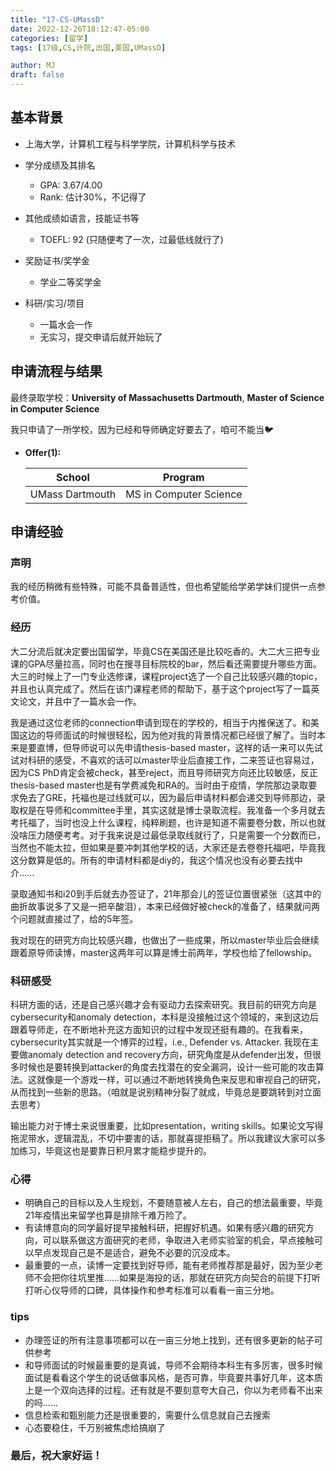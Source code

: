 ```yaml
---
title: "17-CS-UMassD"
date: 2022-12-26T18:12:47-05:00
categories: [留学]
tags: [17级,CS,计院,出国,美国,UMassD]

author: MJ
draft: false
---
```



## 基本背景 

- 上海大学，计算机工程与科学学院，计算机科学与技术

- 学分成绩及其排名
  - GPA: 3.67/4.00
  - Rank: 估计30%，不记得了

- 其他成绩如语言，技能证书等
  - TOEFL: 92 (只随便考了一次，过最低线就行了)

- 奖励证书/奖学金
  - 学业二等奖学金

- 科研/实习/项目
  - 一篇水会一作
  - 无实习，提交申请后就开始玩了

## 申请流程与结果

最终录取学校：**University of Massachusetts Dartmouth**, **Master of Science in Computer Science**

我只申请了一所学校，因为已经和导师确定好要去了，咱可不能当🐦

- **Offer(1):** 

  |School|Program|
  |------|-------|
  |UMass Dartmouth|MS in Computer Science|


## 申请经验

### 声明
我的经历稍微有些特殊，可能不具备普适性，但也希望能给学弟学妹们提供一点参考价值。

### 经历
大二分流后就决定要出国留学，毕竟CS在美国还是比较吃香的。大二大三把专业课的GPA尽量拉高，同时也在搜寻目标院校的bar，然后看还需要提升哪些方面。大三的时候上了一门专业选修课，课程project选了一个自己比较感兴趣的topic，并且也认真完成了。然后在该门课程老师的帮助下，基于这个project写了一篇英文论文，并且中了一篇水会一作。

我是通过这位老师的connection申请到现在的学校的，相当于内推保送了。和美国这边的导师面试的时候很轻松，因为他对我的背景情况都已经很了解了。当时本来是要直博，但导师说可以先申请thesis-based master，这样的话一来可以先试试对科研的感受，不喜欢的话可以master毕业后直接工作，二来签证也容易过，因为CS PhD肯定会被check，甚至reject，而且导师研究方向还比较敏感，反正thesis-based master也是有学费减免和RA的。当时由于疫情，学院那边录取要求免去了GRE，托福也是过线就可以，因为最后申请材料都会递交到导师那边，录取权是在导师和committee手里，其实这就是博士录取流程。我准备一个多月就去考托福了，当时也没上什么课程，纯粹刷题，也许是知道不需要卷分数，所以也就没啥压力随便考考。对于我来说是过最低录取线就行了，只是需要一个分数而已，当然也不能太拉，但如果是要冲刺其他学校的话，大家还是去卷卷托福吧，毕竟我这分数算是低的。所有的申请材料都是diy的，我这个情况也没有必要去找中介......

录取通知书和i20到手后就去办签证了，21年那会儿的签证位置很紧张（这其中的曲折故事说多了又是一把辛酸泪），本来已经做好被check的准备了，结果就问两个问题就直接过了，给的5年签。

我对现在的研究方向比较感兴趣，也做出了一些成果，所以master毕业后会继续跟着原导师读博，master这两年可以算是博士前两年，学校也给了fellowship。


### 科研感受
科研方面的话，还是自己感兴趣才会有驱动力去探索研究。我目前的研究方向是cybersecurity和anomaly detection，本科是没接触过这个领域的，来到这边后跟着导师走，在不断地补充这方面知识的过程中发现还挺有趣的。在我看来，cybersecurity其实就是一个博弈的过程，i.e., Defender vs. Attacker. 我现在主要做anomaly detection and recovery方向，研究角度是从defender出发，但很多时候也是要转换到attacker的角度去找潜在的安全漏洞，设计一些可能的攻击算法。这就像是一个游戏一样，可以通过不断地转换角色来反思和审视自己的研究，从而找到一些新的思路。（咱就是说别精神分裂了就成，毕竟总是要跳转到对立面去思考）

输出能力对于博士来说很重要，比如presentation，writing skills。如果论文写得拖泥带水，逻辑混乱，不切中要害的话，那就喜提拒稿了。所以我建议大家可以多加练习，毕竟这也是要靠日积月累才能稳步提升的。

### 心得
- 明确自己的目标以及人生规划，不要随意被人左右，自己的想法最重要，毕竟21年疫情出来留学也算是排除千难万险了。
- 有读博意向的同学最好提早接触科研，把握好机遇。如果有感兴趣的研究方向，可以联系做这方面研究的老师，争取进入老师实验室的机会，早点接触可以早点发现自己是不是适合，避免不必要的沉没成本。
- 最重要的一点，读博一定要找到好导师，能有老师推荐那是最好，因为至少老师不会把你往坑里推......如果是海投的话，那就在研究方向契合的前提下打听打听心仪导师的口碑，具体操作和参考标准可以看看一亩三分地。


### tips
- 办理签证的所有注意事项都可以在一亩三分地上找到，还有很多更新的帖子可供参考
- 和导师面试的时候最重要的是真诚，导师不会期待本科生有多厉害，很多时候面试是看看这个学生的说话做事风格，是否可靠，毕竟要共事好几年，这本质上是一个双向选择的过程。还有就是不要刻意夸大自己，你以为老师看不出来的吗......
- 信息检索和甄别能力还是很重要的，需要什么信息就自己去搜索
- 心态要稳住，千万别被焦虑给搞崩了



### 最后，祝大家好运！




